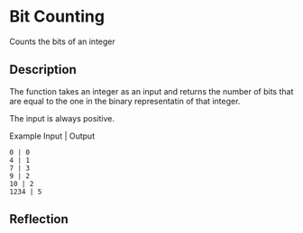 # Bit Counting
Counts the bits of an integer

## Description
The function takes an integer as an input and returns the number of bits that are equal to the one in the binary representatin of that integer. 

The input is always positive.

Example Input | Output

```
0 | 0
4 | 1
7 | 3
9 | 2
10 | 2
1234 | 5
```

## Reflection
